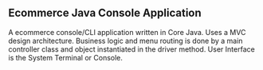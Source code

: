 ## Ecommerce Java Console Application

A ecommerce console/CLI application written in Core Java. Uses a MVC design architecture.
Business logic and menu routing is done by a main controller class and object instantiated in the driver method. User Interface is the System Terminal or Console.